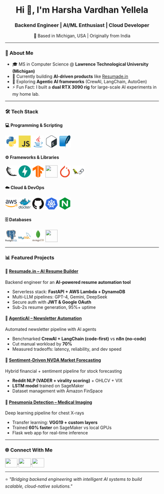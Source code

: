 <h1 align="center">Hi 👋, I'm Harsha Vardhan Yellela</h1>
<h3 align="center">Backend Engineer | AI/ML Enthusiast | Cloud Developer</h3>
<p align="center">📍 Based in Michigan, USA | Originally from India</p>

---

### 🚀 About Me
- 🎓 MS in Computer Science @ **Lawrence Technological University (Michigan)**  
- 🔭 Currently building **AI-driven products** like [Resumade.in](https://resumade.in/)  
- 🌱 Exploring **Agentic AI frameworks** (CrewAI, LangChain, AutoGen)  
- ⚡ Fun Fact: I built a **dual RTX 3090 rig** for large-scale AI experiments in my home lab.  

---

### 🛠️ Tech Stack  

#### 💻 Programming & Scripting  
<p align="left">
<img src="https://raw.githubusercontent.com/devicons/devicon/master/icons/python/python-original.svg" width="40" height="40"/>
<img src="https://raw.githubusercontent.com/devicons/devicon/master/icons/javascript/javascript-original.svg" width="40" height="40"/>
<img src="https://raw.githubusercontent.com/devicons/devicon/master/icons/java/java-original.svg" width="40" height="40"/>
<img src="https://raw.githubusercontent.com/devicons/devicon/master/icons/bash/bash-original.svg" width="40" height="40"/>
<img src="https://raw.githubusercontent.com/devicons/devicon/master/icons/sqlite/sqlite-original.svg" width="40" height="40"/>
</p>

#### ⚙️ Frameworks & Libraries  
<p align="left">
<img src="https://raw.githubusercontent.com/devicons/devicon/master/icons/flask/flask-original.svg" width="40" height="40"/>
<img src="https://raw.githubusercontent.com/devicons/devicon/master/icons/fastapi/fastapi-original.svg" width="40" height="40"/>
<img src="https://raw.githubusercontent.com/devicons/devicon/master/icons/tensorflow/tensorflow-original.svg" width="40" height="40"/>
<img src="https://upload.wikimedia.org/wikipedia/commons/0/05/Scikit_learn_logo_small.svg" width="40" height="40"/>
<img src="https://raw.githubusercontent.com/devicons/devicon/master/icons/pytorch/pytorch-original.svg" width="40" height="40"/>
<img src="https://raw.githubusercontent.com/devicons/devicon/master/icons/langchain/langchain-original.svg" width="40" height="40"/>
</p>

#### ☁️ Cloud & DevOps  
<p align="left">
<img src="https://raw.githubusercontent.com/devicons/devicon/master/icons/amazonwebservices/amazonwebservices-original-wordmark.svg" width="40" height="40"/>
<img src="https://raw.githubusercontent.com/devicons/devicon/master/icons/docker/docker-original-wordmark.svg" width="40" height="40"/>
<img src="https://raw.githubusercontent.com/devicons/devicon/master/icons/github/github-original.svg" width="40" height="40"/>
<img src="https://raw.githubusercontent.com/devicons/devicon/master/icons/kubernetes/kubernetes-plain.svg" width="40" height="40"/>
<img src="https://raw.githubusercontent.com/devicons/devicon/master/icons/nginx/nginx-original.svg" width="40" height="40"/>
</p>

#### 🗄️ Databases  
<p align="left">
<img src="https://raw.githubusercontent.com/devicons/devicon/master/icons/postgresql/postgresql-original-wordmark.svg" width="40" height="40"/>
<img src="https://raw.githubusercontent.com/devicons/devicon/master/icons/mysql/mysql-original-wordmark.svg" width="40" height="40"/>
<img src="https://raw.githubusercontent.com/devicons/devicon/master/icons/mongodb/mongodb-original-wordmark.svg" width="40" height="40"/>
<img src="https://cdn.worldvectorlogo.com/logos/dynamodb.svg" width="40" height="40"/>
</p>

---

### 📊 Featured Projects  

#### 🔹 [Resumade.in – AI Resume Builder](https://resumade.in/)  
Backend engineer for an **AI-powered resume automation tool**  
- Serverless stack: **FastAPI + AWS Lambda + DynamoDB**  
- Multi-LLM pipelines: GPT-4, Gemini, DeepSeek  
- Secure auth with **JWT & Google OAuth**  
- Sub-2s resume generation, 95%+ uptime  

#### 🔹 [AgenticAI – Newsletter Automation](https://github.com/HAR5HA-7663)  
Automated newsletter pipeline with AI agents  
- Benchmarked **CrewAI + LangChain (code-first)** vs **n8n (no-code)**  
- Cut manual workload by **70%**  
- Measured tradeoffs: latency, reliability, and dev speed  

#### 🔹 [Sentiment-Driven NVDA Market Forecasting](https://github.com/HAR5HA-7663)  
Hybrid financial + sentiment pipeline for stock forecasting  
- **Reddit NLP (VADER + virality scoring)** + OHLCV + VIX  
- **LSTM model** trained on SageMaker  
- Dataset management with Amazon FinSpace  

#### 🔹 [Pneumonia Detection – Medical Imaging](https://github.com/HAR5HA-7663)  
Deep learning pipeline for chest X-rays  
- Transfer learning: **VGG19 + custom layers**  
- Trained **60% faster** on SageMaker vs local GPUs  
- Flask web app for real-time inference  

---

### 🌐 Connect With Me
<p align="left">
<a href="https://www.linkedin.com/in/har5ha-7663" target="blank">
<img align="center" src="https://raw.githubusercontent.com/rahuldkjain/github-profile-readme-generator/master/src/images/icons/Social/linked-in-alt.svg" height="30" width="40" />
</a>
<a href="https://github.com/HAR5HA-7663" target="blank">
<img align="center" src="https://raw.githubusercontent.com/rahuldkjain/github-profile-readme-generator/master/src/images/icons/Social/github.svg" height="30" width="40" />
</a>
<a href="mailto:harsha.yellela@gmail.com" target="blank">
<img align="center" src="https://cdn-icons-png.flaticon.com/512/732/732200.png" height="30" width="40" />
</a>
</p>

---

⭐ *"Bridging backend engineering with intelligent AI systems to build scalable, cloud-native solutions."*
